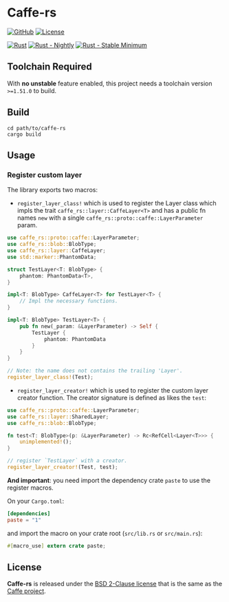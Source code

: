 # Caffe-rs

[![GitHub](https://img.shields.io/badge/GitHub-mematrix/caffe--rs-lightgrey?style=flat&logo=github&color=orange)](https://github.com/mematrix/caffe-rs) 
[![License](https://img.shields.io/badge/license-BSD-blue.svg)](LICENSE)

[![Rust](https://github.com/mematrix/caffe-rs/actions/workflows/rust-stable-latest.yml/badge.svg)](https://github.com/mematrix/caffe-rs/actions/workflows/rust-stable-latest.yml)
[![Rust - Nightly](https://github.com/mematrix/caffe-rs/actions/workflows/rust-nightly.yml/badge.svg)](https://github.com/mematrix/caffe-rs/actions/workflows/rust-nightly.yml)
[![Rust - Stable Minimum](https://github.com/mematrix/caffe-rs/actions/workflows/rust-stable-min.yml/badge.svg)](https://github.com/mematrix/caffe-rs/actions/workflows/rust-stable-min.yml)

## Toolchain Required
With **no unstable** feature enabled, this project needs a toolchain version `>=1.51.0` to build.

## Build

```shell
cd path/to/caffe-rs
cargo build
```

## Usage

### Register custom layer
The library exports two macros:

- `register_layer_class!` which is used to register the Layer class which impls the trait `caffe_rs::layer::CaffeLayer<T>` and has a public fn names `new` with a single `caffe_rs::proto::caffe::LayerParameter` param.
```rust
use caffe_rs::proto::caffe::LayerParameter;
use caffe_rs::blob::BlobType;
use caffe_rs::layer::CaffeLayer;
use std::marker::PhantomData;

struct TestLayer<T: BlobType> {
    phantom: PhantomData<T>,
}

impl<T: BlobType> CaffeLayer<T> for TestLayer<T> {
    // Impl the necessary functions.
}

impl<T: BlobType> TestLayer<T> {
    pub fn new(_param: &LayerParameter) -> Self {
        TestLayer {
            phantom: PhantomData
        }
    }
}

// Note: the name does not contains the trailing 'Layer'.
register_layer_class!(Test);
```

- `register_layer_creator!` which is used to register the custom layer creator function. The creator signature is defined as likes the `test`:
```rust
use caffe_rs::proto::caffe::LayerParameter;
use caffe_rs::layer::SharedLayer;
use caffe_rs::blob::BlobType;

fn test<T: BlobType>(p: &LayerParameter) -> Rc<RefCell<Layer<T>>> {
    unimplemented!();
}

// register `TestLayer` with a creator.
register_layer_creator!(Test, test);
```

**And important**: you need import the dependency crate `paste` to use the register macros.

On your `Cargo.toml`:

```toml
[dependencies]
paste = "1"
```

and import the macro on your crate root (`src/lib.rs` or `src/main.rs`):

```rust
#[macro_use] extern crate paste;
```

## License
**Caffe-rs** is released under the [BSD 2-Clause license](https://github.com/mematrix/caffe-rs/blob/master/LICENSE) that is the same as the [Caffe project](https://github.com/BVLC/caffe/).
